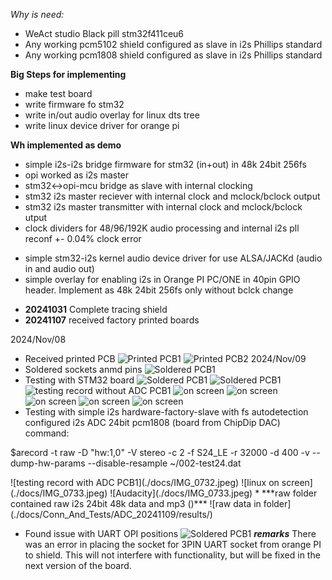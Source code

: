 *Why is need:*

* WeAct studio Black pill stm32f411ceu6
* Any working pcm5102 shield configured as slave in i2s Phillips standard
* Any working pcm1808 shield configured as slave in i2s Phillips standard

**Big Steps for implementing**
+ make test board
+ write firmware fo stm32
+ write in/out audio  overlay for linux dts tree
+ write linux device driver for orange pi

**Wh implemented as demo**
+ simple i2s-i2s bridge firmware for stm32 (in+out) in 48k 24bit 256fs
+ opi worked as i2s master
+ stm32<->opi-mcu bridge as slave with internal clocking
+ stm32 i2s master reciever with internal clock and mclock/bclock output
+ stm32 i2s master transmitter with internal clock and mclock/bclock utput
+ clock dividers for 48/96/192K audio processing and internal i2s pll reconf +- 0.04% clock error

- simple stm32-i2s kernel audio device driver for use ALSA/JACKd (audio in and audio out)
- simple overlay for enabling i2s in Orange PI PC/ONE in 40pin GPIO header. Implement as 48k 24bit 256fs only without bclck change

* **20241031** Complete tracing shield
* **20241107** received factory printed boards

2024/Nov/08
* Received printed PCB
![Printed PCB1](./docs/IMG_0718.jpeg)
![Printed PCB2](./docs/IMG_0719.jpeg)
2024/Nov/09
* Soldered sockets anmd pins
![Soldered PCB1](./docs/IMG_0728.jpeg)
* Testing with STM32 board
![Soldered PCB1](./docs/IMG_0729.jpeg)
![Soldered PCB1](./docs/IMG_0730.jpeg)
![testing record without ADC PCB1](./docs/IMG_0732.jpeg)
![on screen](./docs/Conn_And_Tests/ADC_20241109/IMG_0733.jpeg)
![on screen](./docs/Conn_And_Tests/ADC_20241109/IMG_0734.jpeg)
![on screen](./docs/Conn_And_Tests/ADC_20241109/IMG_0735.jpeg)
![on screen](./docs/Conn_And_Tests/ADC_20241109/IMG_0736.jpeg)
![on screen](./docs/Conn_And_Tests/ADC_20241109/Audacity_Test.png)
* Testing with simple i2s hardware-factory-slave with fs autodetection configured i2s ADC 24bit pcm1808 (board from ChipDip DAC)
command: 
<p> $arecord -t raw -D "hw:1,0" -V stereo -c 2 -f S24_LE -r 32000 -d 400 -v --dump-hw-params --disable-resample ~/002-test24.dat</p>
![testing record with ADC PCB1](./docs/IMG_0732.jpeg)
![linux on screen](./docs/IMG_0733.jpeg)
![Audacity](./docs/IMG_0733.jpeg)
* ***raw folder contained raw i2s 24bit 48k data and mp3 ()***
![raw data in folder](./docs/Conn_And_Tests/ADC_20241109/results/)

* Found issue with UART OPI positions
![Soldered PCB1](./docs/ISSUES/IMG_0731.jpeg)
***remarks***
There was an error in placing the socket for 3PIN UART socket from orange PI to shield. This will not interfere with functionality, but will be fixed in the next version of the board.

